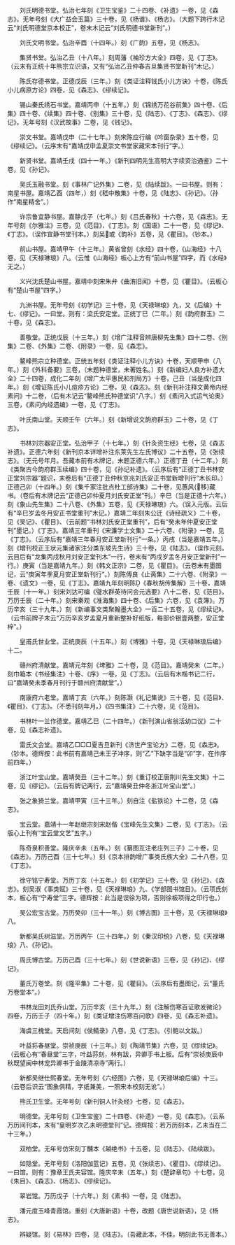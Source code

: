 <!-- { "loadSidebar": true } -->
　　刘氏明德书堂。弘治七年刻《卫生宝鉴》二十四卷、《补遗》一卷，见《森志》。无年号刻《大广益会玉篇》三十卷，见《杨谱》、《杨志》。（大题下跨行木记云“刘氏明德堂京本校正”，卷末木记云“刘氏明德书堂新刊”。）

　　刘氏文明书堂。弘治辛酉（十四年。）刻《广韵》五卷，见《杨志》。

　　集贤书堂。弘治乙丑（十八年。）刻周藩《袖珍方大全》四卷，见《丁志》。（云末有正统十年熊宗立识语，又有“弘治乙丑仲春吉旦集贤书堂新刊”木记。）

　　陈氏存德书堂。正德戊辰（三年。）刻《类证注释钱氏小儿方诀》十卷，《陈氏小儿病原方论》四卷，见《森志》、《缪续记》。

　　锡山秦氏绣石书堂。嘉靖丙申（十五年。）刻《锦绣万花谷前集》四十卷、《后集》四十卷、《续集》四十卷、《别集》三十卷，见《陆志》、《丁志》、《森志》、《缪记》。无年号刻《汉武故事》二卷，见《钱记》。

　　崇文书堂。嘉靖戊申（二十七年。）刻宋陈应行编《吟窗杂录》五十卷，见《缪续记》。（云序末有“嘉靖戊申孟夏崇文书堂家藏宋本刊行”字。）

　　新贤书堂。嘉靖壬戌（四十一年。）《新刊四明先生高明大字续资治通鉴》二十卷，见《孙记》。

　　吴氏玉融书堂。刻《事林广记外集》二卷，见《陆续跋》。一曰书屋。则有：南星书屋。嘉靖乙酉（四年，）刻《嵇中散集》十卷，见《陆志》、《孙记》。（孙作“南星精舍”。）

　　许宗鲁宜静书屋。嘉静戊子（七年。）刻《吕氏春秋》十六卷，见《森志》。无年号刻《尔雅注》三卷，见《范目》、《丁志》。刻《国语》二十一卷，见《缪记》、《丁志》。（误作宜静书堂刊本。）刻吴或《韵补》五卷，见《瞿目》。（钞本。）

　　前山书屋。嘉靖甲午（十三年。）黄省曾刻《水经》四十卷，《山海经》十八卷，见《天禄琳琅》八。（云惟《山海经》板心上方有“前山书屋”四字，而《水经》无之。）

　　义兴沈氏楚山书屋。嘉靖中刻宋朱弁《曲洧旧闻》十卷，见《瞿目》。（云板心有“楚山书屋”四字。）

　　九洲书屋。无年号刻《初学记》三十卷，见《天禄琳琅》九，又《后编》十七、《缪记》。一曰堂。则有：梁氏安定堂。正统丁巳（二年。）刻《韵府群玉》二十卷，见《森志》。

　　善敬堂。正统戊辰（十三年。）刻《增广注释音辨唐柳先生集》四十二卷、《别集》二卷、《外集》二卷、《附录》一卷，见《森志》。

　　鳌峰熊宗立种德堂。正统五年刻《类证注释小儿方诀》十卷，天顺甲申（八年。）刻《外科备要》三卷，（末题种德堂，未著姓名。）刻《新编妇人良方补遗大全》二十四卷，成化二年刻《增广太平惠民和剂局方》十卷，己丑（当是成化四年。）刻《增证陈氏小儿痘疹方论》二卷，见《森志》。刻《新刊补注释文黄帝内经素问》十二卷，（后有木记云“鳌峰熊氏种德堂识”八字。）刻《素问入式运气论奥》三卷，《素问内经遗编》一卷，见《丁志》。

　　叶氏南山堂。天顺壬午（六年。）刻《新增说文韵府群玉》二十卷，见《丁志》。

　　书林刘宗器安正堂。弘治甲子（十七年。）刻《针灸资生经》七卷，见《森志补遗》。正德六年刻《新刊京本详增补注东莱先生左氏博议》二十五卷，见《张续志》。（无元号年月。吾藏本前有木牌记，末题正德六年。）正德丁丑（十二年。）刻《类聚古今韵府群玉续编》四十卷，见《孙记补遗》。（云序后有“正德丁丑书林安正堂刘宗器”题识，末卷后有“正德丁丑仲秋京兆刘氏安正书堂新增刊行”木长印。）正德己卯（十四年。）刻《集千家注批点杜工部诗集》二十卷，见蕙风{移}藏书。（卷后有木牌记云“正德己卯仲夏月刘氏安正堂”刊。）辛巳（当是正德十六年。）刻《象山先生集》二十八卷、《外集》五卷，见《天禄琳琅》六。（误入元版。云后有“辛巳岁孟冬月安正书堂重刊”木记。）嘉靖二年刻朱公迁《诗经疏义》二十卷，见《吴记》、《瞿目》、（云前题“书林刘氏安正堂重刊”，后有“癸未年仲夏安正堂刊”墨记。）《丁志》。嘉靖三年重刊《宋濂学士文集》二十六卷、《附录》一卷，见《丁志》。（云序后有“嘉靖三年春月安正堂新刊行”一条。）丙戌（当是嘉靖五年。）刻《增刊校正王状元集诸家注分类东坡先生诗》三十卷，见《陆志》。（误作元刻。云目后有“龙集丙戌秋月刘安正堂刊木”一行，卷末有“丙戌岁孟冬月安正堂新刊”一行。）庚寅（当是嘉靖九年。）刻《韩文正宗》二卷，见《瞿目》。（云卷末有墨图记，云“庚寅年季夏月安正堂新刊行”。）刻陈傅良《止斋集》二十六卷、《附录》一卷、《遗文》一卷，见《丁志》。嘉靖九年刻明陈《春秋胡传集解》三十卷，嘉靖壬辰（十一年。）刻宋刘达可编《璧水群英待问会元选要》八十二卷，见《范目》。万历壬辰（二十年。）刻宋秦观《淮海集》四十卷、《后集》六卷，见《袁簿》。万历辛亥（三十九年。）刻《新编事文类聚翰墨大全》一百二十五卷，见《缪续记》。（云书前牌子末云“万历辛亥岁孟夏月重新整补好纸版，每部价银壹两整，安正堂梓”。）

　　皇甫氏世业堂。正统庚辰（十五年。）刻《博雅》十卷，见《天禄琳琅后编》十二。

　　赣州府清献堂。嘉靖元年刻《埤雅》二十卷，见《范目》。嘉靖癸未（二年。）刻巾箱本《书经集注》十卷、《序》一卷，见《丁志》。（云后有木楷书记二行，曰“嘉靖癸未季春月刊行于赣州府清献堂”。）

　　南康府六老堂。嘉靖丁亥（六年。）刻陈灏《礼记集说》三十卷，见《范目》、《瞿目》、《丁志》。（不悉刊刻年月。）《四书集注》二十六卷，见《范目》。

　　书林叶一兰作德堂。嘉靖乙巳（二十四年。）《新刊演山省翁活幼口议》二十卷，见《森志补遗》。

　　雷氏文会堂。嘉靖乙□□□夏吉旦新刊《济世产宝论方》二卷，见《森志》。（钞本。德辉按：此书前有嘉靖己未王子冲序，则“乙”下缺字当是“卯”字，在作序前四年。）

　　浙江叶宝山堂。嘉靖癸丑（三十二年。）刻《重订校正唐荆川先生文集》十二卷，见《缪记》。（云后有牌记两行，云“嘉靖癸丑仲冬浙江叶宝山堂”。）

　　张之象猗兰堂。嘉靖甲寅（三十三年。）刻自注《盐铁论》十二卷，见《森志》。

　　宝云堂。嘉靖十一年赵继宗刻宋赵偕《宝峰先生文集》二卷，见《丁志》。（云版心上刊有“宝云堂文艺”五字。）

　　陈奇泉积善堂。隆庆辛未（五年。）刻《纂图互注老庄列三子》二十卷，见《森志》。万历己酉（三十七年。）刻《京本排韵增广事类氏族大全》二十八卷，见《丁志》。

　　徐守铭宁寿堂。万历丁亥（十五年。）刻《初学记》三十卷，见《孙记》、《森志》。刻吴淑《事类赋》三十卷，见《天禄琳琅》九、《学部图书馆目》。（云项氏刻本，板心有“宁寿堂”三字。德辉按：此当是误徐为项，否则徐板项得之印行也。）

　　吴公宏宝古堂。万历癸卯（三十一年。）刻《博古图》三十卷，见《天禄琳琅》八。

　　新都吴氏树滋堂。万历丙午（三十四年。）刻《秦汉印统》八卷，见《天禄琳琅》八、《孙记》。

　　周氏博古堂。万历己酉（三十七年。）刻《世说新语》三卷，见《孙记》、《缪记》。

　　董氏万卷堂。刻《隆平集》二十卷，见《瞿目》。（云序后有墨图记，云“董氏万卷堂本”。）

　　书林龙田刘氏乔山堂。万历辛亥（三十九年。）刻《注解伤寒百证歌发微论》四卷，万历壬子（四十年。）刻《类证增注伤寒百问歌》四卷，见《森志补遗》。

　　海虞三槐堂。天启间刻《侯鲭录》八卷，见《丁志》。（引鲍以文跋。）

　　叶益荪春昼堂。崇祯庚辰（十三年。）刻《陶靖节集》六卷，见《缪续记》。（云板心有“春昼堂”三字，叶益荪刻，林有跋，异卿手书上板。后有“崇祯庚辰中秋既望闽中林宠异卿书于金陵清凉寺”两行。）

　　新都吴继仕熙春堂。无年号刻《六经图》六卷，见《天禄琳琅后编》十三。（云卷后识云“图象俱精，字纸兼美，一照宋本校刻无讹”。）

　　熊氏卫生堂。无年号刻《新刊铜人针灸经》七卷，见《森志》。

　　明德堂。无年号刻《卫生宝鉴》二十四卷、《补遗》一卷，见《森志》。（云系万历间刊本，末有“皇明岁次乙未明德堂刊”记。德辉按：若万历刻本，乙未当在二十三年。）

　　双柏堂。无年号仿宋刻丁黼本《越绝书》十五卷，见《陆志》、《陆续跋》。

　　如隐堂。无年号刻《洛阳伽蓝记》五卷，见《张续志》、《瞿目》、《缪续记》。一曰馆。则有：豫章王氏夫容馆。隆庆辛未（五年。）刻《楚辞章句》十七卷，见《朱目》、《森志》、《杨志》、《缪续记》。

　　翠岩馆。万历戊子（十六年。）刻《素书》一卷，见《陆志》。

　　潘元度玉峰青霞馆。重刻《大唐新语》十卷，改题《唐世说新语》，见《杨志》。

　　辨疑馆。刻《易林》四卷，见《陆志》。（吾藏此本，不佳。明刻此书无善本。）

